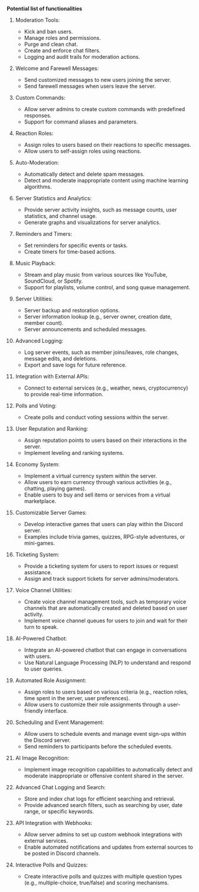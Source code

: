 **Potential list of functionalities**

1. Moderation Tools:
   - Kick and ban users.
   - Manage roles and permissions.
   - Purge and clean chat.
   - Create and enforce chat filters.
   - Logging and audit trails for moderation actions.

2. Welcome and Farewell Messages:
   - Send customized messages to new users joining the server.
   - Send farewell messages when users leave the server.

3. Custom Commands:
   - Allow server admins to create custom commands with predefined responses.
   - Support for command aliases and parameters.

4. Reaction Roles:
   - Assign roles to users based on their reactions to specific messages.
   - Allow users to self-assign roles using reactions.

5. Auto-Moderation:
   - Automatically detect and delete spam messages.
   - Detect and moderate inappropriate content using machine learning algorithms.

6. Server Statistics and Analytics:
   - Provide server activity insights, such as message counts, user statistics, and channel usage.
   - Generate graphs and visualizations for server analytics.

7. Reminders and Timers:
   - Set reminders for specific events or tasks.
   - Create timers for time-based actions.

8. Music Playback:
   - Stream and play music from various sources like YouTube, SoundCloud, or Spotify.
   - Support for playlists, volume control, and song queue management.

9. Server Utilities:
    - Server backup and restoration options.
    - Server information lookup (e.g., server owner, creation date, member count).
    - Server announcements and scheduled messages.

10. Advanced Logging:
    - Log server events, such as member joins/leaves, role changes, message edits, and deletions.
    - Export and save logs for future reference.

11. Integration with External APIs:
    - Connect to external services (e.g., weather, news, cryptocurrency) to provide real-time information.

12. Polls and Voting:
    - Create polls and conduct voting sessions within the server.

13. User Reputation and Ranking:
    - Assign reputation points to users based on their interactions in the server.
    - Implement leveling and ranking systems.

14. Economy System:
    - Implement a virtual currency system within the server.
    - Allow users to earn currency through various activities (e.g., chatting, playing games).
    - Enable users to buy and sell items or services from a virtual marketplace.

15. Customizable Server Games:
    - Develop interactive games that users can play within the Discord server.
    - Examples include trivia games, quizzes, RPG-style adventures, or mini-games.

16. Ticketing System:
    - Provide a ticketing system for users to report issues or request assistance.
    - Assign and track support tickets for server admins/moderators.

17. Voice Channel Utilities:
    - Create voice channel management tools, such as temporary voice channels that are automatically created and deleted based on user activity.
    - Implement voice channel queues for users to join and wait for their turn to speak.

18. AI-Powered Chatbot:
    - Integrate an AI-powered chatbot that can engage in conversations with users.
    - Use Natural Language Processing (NLP) to understand and respond to user queries.

19. Automated Role Assignment:
    - Assign roles to users based on various criteria (e.g., reaction roles, time spent in the server, user preferences).
    - Allow users to customize their role assignments through a user-friendly interface.

20. Scheduling and Event Management:
    - Allow users to schedule events and manage event sign-ups within the Discord server.
    - Send reminders to participants before the scheduled events.
21. AI Image Recognition:
    - Implement image recognition capabilities to automatically detect and moderate inappropriate or offensive content shared in the server.

22. Advanced Chat Logging and Search:
    - Store and index chat logs for efficient searching and retrieval.
    - Provide advanced search filters, such as searching by user, date range, or specific keywords.

23. API Integration with Webhooks:
    - Allow server admins to set up custom webhook integrations with external services.
    - Enable automated notifications and updates from external sources to be posted in Discord channels.

24. Interactive Polls and Quizzes:
    - Create interactive polls and quizzes with multiple question types (e.g., multiple-choice, true/false) and scoring mechanisms.
